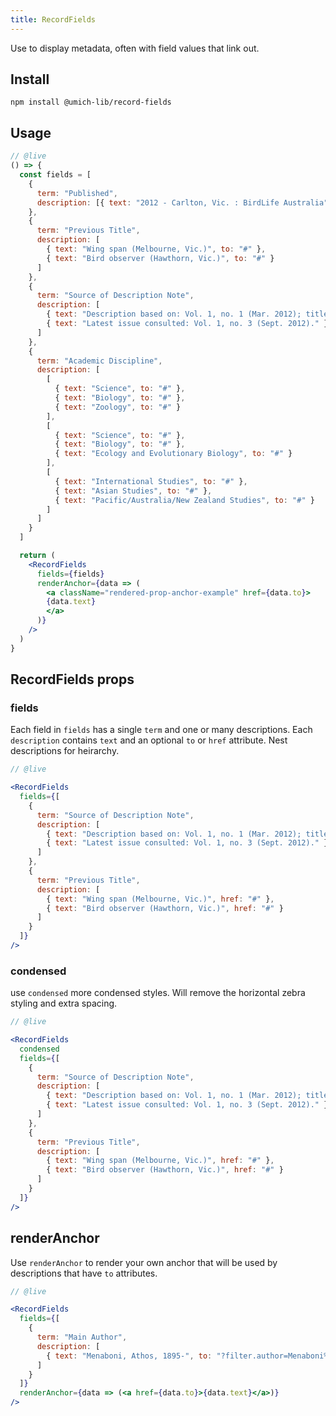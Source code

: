 ```yaml
---
title: RecordFields
---
```


<lede>Use to display metadata, often with field values that link out.</lede>

## Install

```
npm install @umich-lib/record-fields
```

## Usage

```jsx
// @live
() => {
  const fields = [
    {
      term: "Published",
      description: [{ text: "2012 - Carlton, Vic. : BirdLife Australia" }]
    },
    {
      term: "Previous Title",
      description: [
        { text: "Wing span (Melbourne, Vic.)", to: "#" },
        { text: "Bird observer (Hawthorn, Vic.)", to: "#" }
      ]
    },
    {
      term: "Source of Description Note",
      description: [
        { text: "Description based on: Vol. 1, no. 1 (Mar. 2012); title from cover." },
        { text: "Latest issue consulted: Vol. 1, no. 3 (Sept. 2012)." }
      ]
    },
    {
      term: "Academic Discipline",
      description: [
        [
          { text: "Science", to: "#" },
          { text: "Biology", to: "#" },
          { text: "Zoology", to: "#" }
        ],
        [
          { text: "Science", to: "#" },
          { text: "Biology", to: "#" },
          { text: "Ecology and Evolutionary Biology", to: "#" }
        ],
        [
          { text: "International Studies", to: "#" },
          { text: "Asian Studies", to: "#" },
          { text: "Pacific/Australia/New Zealand Studies", to: "#" }
        ]
      ]
    }
  ]

  return (
    <RecordFields
      fields={fields}
      renderAnchor={data => (
        <a className="rendered-prop-anchor-example" href={data.to}>
        {data.text}
        </a>
      )}
    />
  )
}
```

## RecordFields props

### fields

Each field in `fields` has a single `term` and one or many descriptions. Each `description` contains `text` and an optional `to` or `href` attribute. Nest descriptions for heirarchy.

```jsx
// @live

<RecordFields
  fields={[
    {
      term: "Source of Description Note",
      description: [
        { text: "Description based on: Vol. 1, no. 1 (Mar. 2012); title from cover." },
        { text: "Latest issue consulted: Vol. 1, no. 3 (Sept. 2012)." }
      ]
    },
    {
      term: "Previous Title",
      description: [
        { text: "Wing span (Melbourne, Vic.)", href: "#" },
        { text: "Bird observer (Hawthorn, Vic.)", href: "#" }
      ]
    }
  ]}
/>
```

### condensed

use `condensed` more condensed styles. Will remove the horizontal zebra styling and extra spacing.

```jsx
// @live

<RecordFields
  condensed
  fields={[
    {
      term: "Source of Description Note",
      description: [
        { text: "Description based on: Vol. 1, no. 1 (Mar. 2012); title from cover." },
        { text: "Latest issue consulted: Vol. 1, no. 3 (Sept. 2012)." }
      ]
    },
    {
      term: "Previous Title",
      description: [
        { text: "Wing span (Melbourne, Vic.)", href: "#" },
        { text: "Bird observer (Hawthorn, Vic.)", href: "#" }
      ]
    }
  ]}
/>
```

## renderAnchor

Use `renderAnchor` to render your own anchor that will be used by descriptions that have `to` attributes.

```jsx
// @live

<RecordFields
  fields={[
    {
      term: "Main Author",
      description: [
        { text: "Menaboni, Athos, 1895-", to: "?filter.author=Menaboni%2C+Athos%2C+1895" }
      ]
    }
  ]}
  renderAnchor={data => (<a href={data.to}>{data.text}</a>)}
/>
```